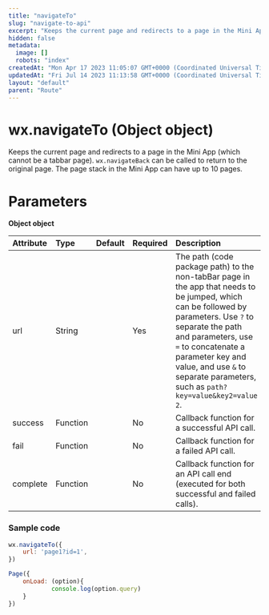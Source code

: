 ```yaml
---
title: "navigateTo"
slug: "navigate-to-api"
excerpt: "Keeps the current page and redirects to a page in the Mini App (which cannot be a tab bar page)."
hidden: false
metadata: 
  image: []
  robots: "index"
createdAt: "Mon Apr 17 2023 11:05:07 GMT+0000 (Coordinated Universal Time)"
updatedAt: "Fri Jul 14 2023 11:13:58 GMT+0000 (Coordinated Universal Time)"
layout: "default"
parent: "Route"
---
```

# wx.navigateTo (Object object)

Keeps the current page and redirects to a page in the Mini App (which cannot be a tabbar page). `wx.navigateBack` can be called to return to the original page. The page stack in the Mini App can have up to 10 pages.

# Parameters

**Object object**

| Attribute | Type     | Default | Required | Description                                                                                                                                                                                                                                                                                            |
| :-------- | :------- | :------ | :------- | :----------------------------------------------------------------------------------------------------------------------------------------------------------------------------------------------------------------------------------------------------------------------------------------------------- |
| url       | String   |         | Yes      | The path (code package path) to the non-tabBar page in the app that needs to be jumped, which can be followed by parameters. Use `?` to separate the path and parameters, use `=` to concatenate a parameter key and value, and use `&` to separate parameters, such as `path?key=value&key2=value 2`. |
| success   | Function |         | No       | Callback function for a successful API call.                                                                                                                                                                                                                                                           |
| fail      | Function |         | No       | Callback function for a failed API call.                                                                                                                                                                                                                                                               |
| complete  | Function |         | No       | Callback function for an API call end (executed for both successful and failed calls).                                                                                                                                                                                                                 |

### Sample code

```javascript page2.js
wx.navigateTo({
	url: 'page1?id=1',
})   
```
```javascript page1.js
Page({
	onLoad: (option){
			console.log(option.query)
	}
}) 
```
